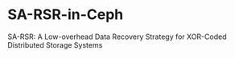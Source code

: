 # SA-RSR-in-Ceph
SA-RSR: A Low-overhead Data Recovery Strategy for XOR-Coded Distributed Storage Systems
